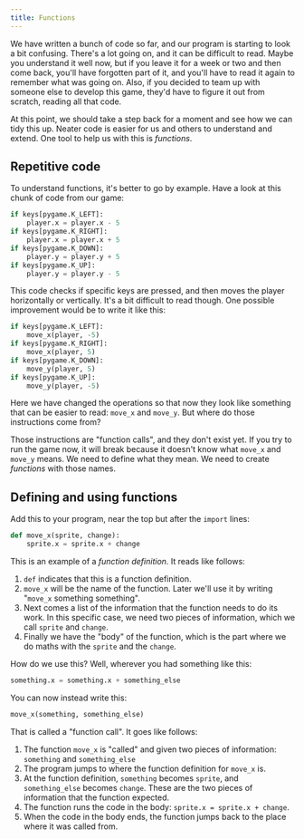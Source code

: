 ```yaml
---
title: Functions
---
```


We have written a bunch of code so far, and our program is starting to look a bit confusing. There's a lot going on, and it can be difficult to read. Maybe you understand it well now, but if you leave it for a week or two and then come back, you'll have forgotten part of it, and you'll have to read it again to remember what was going on. Also, if you decided to team up with someone else to develop this game, they'd have to figure it out from scratch, reading all that code.

At this point, we should take a step back for a moment and see how we can tidy this up. Neater code is easier for us and others to understand and extend. One tool to help us with this is *functions*.

## Repetitive code

To understand functions, it's better to go by example. Have a look at this chunk of code from our game:

```python
if keys[pygame.K_LEFT]:
    player.x = player.x - 5
if keys[pygame.K_RIGHT]:
    player.x = player.x + 5
if keys[pygame.K_DOWN]:
    player.y = player.y + 5
if keys[pygame.K_UP]:
    player.y = player.y - 5
```

This code checks if specific keys are pressed, and then moves the player horizontally or vertically. It's a bit difficult to read though. One possible improvement would be to write it like this:

```python
if keys[pygame.K_LEFT]:
    move_x(player, -5)
if keys[pygame.K_RIGHT]:
    move_x(player, 5)
if keys[pygame.K_DOWN]:
    move_y(player, 5)
if keys[pygame.K_UP]:
    move_y(player, -5)
```

Here we have changed the operations so that now they look like something that can be easier to read: `move_x` and `move_y`. But where do those instructions come from?

Those instructions are "function calls", and they don't exist yet. If you try to run the game now, it will break because it doesn't know what `move_x` and `move_y` means. We need to define what they mean. We need to create *functions* with those names.

## Defining and using functions

Add this to your program, near the top but after the `import` lines:

```python
def move_x(sprite, change):
    sprite.x = sprite.x + change
```

This is an example of a *function definition*. It reads like follows:

1. `def` indicates that this is a function definition.
2. `move_x` will be the name of the function. Later we'll use it by writing "`move_x` something something".
3. Next comes a list of the information that the function needs to do its work. In this specific case, we need two pieces of information, which we call `sprite` and `change`.
4. Finally we have the "body" of the function, which is the part where we do maths with the `sprite` and the `change`.

How do we use this? Well, wherever you had something like this:

```python
something.x = something.x + something_else
```

You can now instead write this:

```python
move_x(something, something_else)
```

That is called a "function call". It goes like follows:

1. The function `move_x` is "called" and given two pieces of information: `something` and `something_else`
2. The program jumps to where the function definition for `move_x` is.
3. At the function definition, `something` becomes `sprite`, and `something_else` becomes `change`. These are the two pieces of information that the function expected.
4. The function runs the code in the body: `sprite.x = sprite.x + change`.
5. When the code in the body ends, the function jumps back to the place where it was called from.
